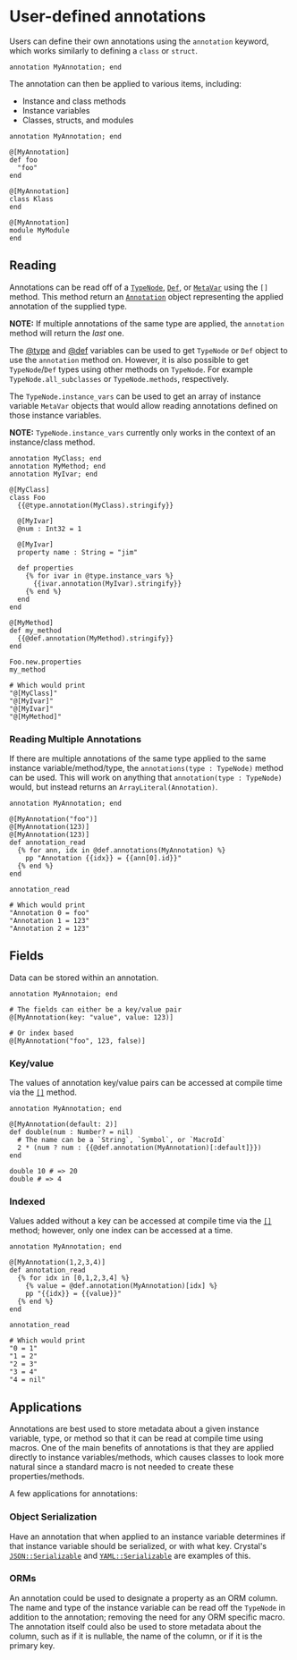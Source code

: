 # User-defined annotations

Users can define their own annotations using the `annotation` keyword, which works similarly to defining a `class` or `struct`.

```crystal
annotation MyAnnotation; end
```

The annotation can then be applied to various items, including:
* Instance and class methods
* Instance variables
* Classes, structs, and modules

```crystal
annotation MyAnnotation; end

@[MyAnnotation]
def foo
  "foo"
end

@[MyAnnotation]
class Klass
end

@[MyAnnotation]
module MyModule
end
```

## Reading

Annotations can be read off of a [`TypeNode`](https://crystal-lang.org/api/Crystal/Macros/TypeNode.html), [`Def`](https://crystal-lang.org/api/Crystal/Macros/Def.html), or [`MetaVar`](https://crystal-lang.org/api/Crystal/Macros/MetaVar.html) using the `[]` method.  This method return an [`Annotation`](https://crystal-lang.org/api/master/Crystal/Macros/Annotation.html) object representing the applied annotation of the supplied type.

**NOTE:** If multiple annotations of the same type are applied, the `annotation` method will return the _last_ one.

The [@type](../macros.md#type-information) and [@def](../macros.md#method-information) variables can be used to get `TypeNode` or `Def` object to use the `annotation` method on.  However, it is also possible to get `TypeNode`/`Def` types using other methods on `TypeNode`.  For example `TypeNode.all_subclasses` or `TypeNode.methods`, respectively.

The `TypeNode.instance_vars` can be used to get an array of instance variable `MetaVar` objects that would allow reading annotations defined on those instance variables.

**NOTE:** `TypeNode.instance_vars` currently only works in the context of an instance/class method.

```crystal
annotation MyClass; end
annotation MyMethod; end
annotation MyIvar; end

@[MyClass]
class Foo
  {{@type.annotation(MyClass).stringify}}
  
  @[MyIvar]
  @num : Int32 = 1
  
  @[MyIvar]
  property name : String = "jim"

  def properties
    {% for ivar in @type.instance_vars %}
      {{ivar.annotation(MyIvar).stringify}}
    {% end %}
  end
end

@[MyMethod]
def my_method
  {{@def.annotation(MyMethod).stringify}}
end

Foo.new.properties
my_method

# Which would print
"@[MyClass]"
"@[MyIvar]"
"@[MyIvar]"
"@[MyMethod]"
```

### Reading Multiple Annotations

If there are multiple annotations of the same type applied to the same instance variable/method/type, the `annotations(type : TypeNode)` method can be used.  This will work on anything that `annotation(type : TypeNode)` would, but instead returns an `ArrayLiteral(Annotation)`.

```crystal
annotation MyAnnotation; end

@[MyAnnotation("foo")]
@[MyAnnotation(123)]
@[MyAnnotation(123)]
def annotation_read
  {% for ann, idx in @def.annotations(MyAnnotation) %}
    pp "Annotation {{idx}} = {{ann[0].id}}"
  {% end %}
end

annotation_read

# Which would print
"Annotation 0 = foo"
"Annotation 1 = 123"
"Annotation 2 = 123"
```

## Fields

Data can be stored within an annotation.

```crystal
annotation MyAnnotaion; end

# The fields can either be a key/value pair
@[MyAnnotation(key: "value", value: 123)]

# Or index based
@[MyAnnotation("foo", 123, false)]
```

### Key/value

The values of annotation key/value pairs can be accessed at compile time via the [`[]`](https://crystal-lang.org/api/Crystal/Macros/Annotation.html#%5B%5D%28name%3ASymbolLiteral%7CStringLiteral%7CMacroId%29%3AASTNode-instance-method) method.

```crystal
annotation MyAnnotation; end

@[MyAnnotation(default: 2)]
def double(num : Number? = nil)
  # The name can be a `String`, `Symbol`, or `MacroId`
  2 * (num ? num : {{@def.annotation(MyAnnotation)[:default]}})
end

double 10 # => 20
double # => 4
```

### Indexed

Values added without a key can be accessed at compile time via the [`[]`](<https://crystal-lang.org/api/Crystal/Macros/Annotation.html#%5B%5D%28index%3ANumberLiteral%29%3AASTNode-instance-method>) method; however, only one index can be accessed at a time.

```crystal
annotation MyAnnotation; end

@[MyAnnotation(1,2,3,4)]
def annotation_read
  {% for idx in [0,1,2,3,4] %}
    {% value = @def.annotation(MyAnnotation)[idx] %}
    pp "{{idx}} = {{value}}"
  {% end %}
end

annotation_read

# Which would print
"0 = 1"
"1 = 2"
"2 = 3"
"3 = 4"
"4 = nil"
```

## Applications

Annotations are best used to store metadata about a given instance variable, type, or method so that it can be read at compile time using macros.  One of the main benefits of annotations is that they are applied directly to instance variables/methods, which causes classes to look more natural since a standard macro is not needed to create these properties/methods.

A few applications for annotations:

### Object Serialization

Have an annotation that when applied to an instance variable determines if that instance variable should be serialized, or with what key. Crystal's [`JSON::Serializable`](https://crystal-lang.org/api/JSON/Serializable.html) and [`YAML::Serializable`](https://crystal-lang.org/api/YAML/Serializable.html) are examples of this.

### ORMs

An annotation could be used to designate a property as an ORM column. The name and type of the instance variable can be read off the `TypeNode` in addition to the annotation; removing the need for any ORM specific macro. The annotation itself could also be used to store metadata about the column, such as if it is nullable, the name of the column, or if it is the primary key.

